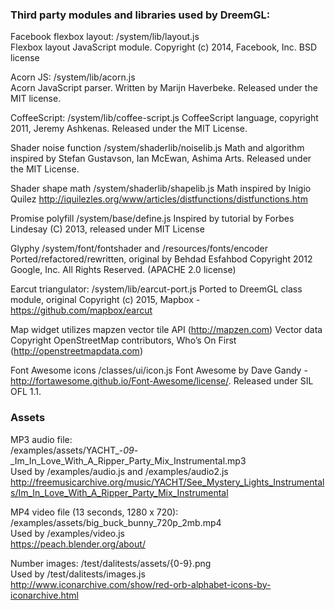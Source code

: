 ### Third party modules and libraries used by DreemGL:  

Facebook flexbox layout: /system/lib/layout.js  
Flexbox layout JavaScript module. Copyright (c) 2014, Facebook, Inc. BSD license  

Acorn JS: /system/lib/acorn.js  
Acorn JavaScript parser. Written by Marijn Haverbeke. Released under the MIT license.  

CoffeeScript: /system/lib/coffee-script.js 
CoffeeScript language, copyright 2011, Jeremy Ashkenas. Released under the MIT License. 
 
Shader noise function /system/shaderlib/noiselib.js
Math and algorithm inspired by Stefan Gustavson, Ian McEwan, Ashima Arts. Released under the MIT License.  

Shader shape math /system/shaderlib/shapelib.js
Math inspired by Inigio Quilez http://iquilezles.org/www/articles/distfunctions/distfunctions.htm

Promise polyfill /system/base/define.js
Inspired by tutorial by Forbes Lindesay (C) 2013, released under MIT License

Glyphy /system/font/fontshader and /resources/fonts/encoder
Ported/refactored/rewritten, original by Behdad Esfahbod Copyright 2012 Google, Inc. All Rights Reserved. (APACHE 2.0 license)

Earcut triangulator: /system/lib/earcut-port.js 
Ported to DreemGL class module, original Copyright (c) 2015, Mapbox - https://github.com/mapbox/earcut

Map widget utilizes mapzen vector tile API (http://mapzen.com)
Vector data Copyright OpenStreetMap contributors, Who’s On First (http://openstreetmapdata.com)

Font Awesome icons /classes/ui/icon.js 
Font Awesome by Dave Gandy - http://fortawesome.github.io/Font-Awesome/license/. Released under SIL OFL 1.1.


### Assets

MP3 audio file:  
/examples/assets/YACHT_-_09_-_Im_In_Love_With_A_Ripper_Party_Mix_Instrumental.mp3  
Used by /examples/audio.js and /examples/audio2.js  
http://freemusicarchive.org/music/YACHT/See_Mystery_Lights_Instrumentals/Im_In_Love_With_A_Ripper_Party_Mix_Instrumental

MP4 video file (13 seconds, 1280 x 720):  
/examples/assets/big_buck_bunny_720p_2mb.mp4  
Used by /examples/video.js  
https://peach.blender.org/about/

Number images: /test/dalitests/assets/{0-9}.png  
Used by /test/dalitests/images.js  
http://www.iconarchive.com/show/red-orb-alphabet-icons-by-iconarchive.html
